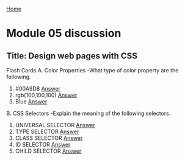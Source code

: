 [Home](https://pmargellos.github.io/reading-notes)

# Module 05 discussion

## Title: Design web pages with CSS

Flash Cards
A. Color Properties
-What type of color property are the following.
1. #00A9D8 [Answer](answers-discuss5/hex.md)
2. rgb(100,100,100) [Answer](answers-discuss5/rgb.md)
3. Blue [Answer](answers-discuss5/color.md)

B. CSS Selectors
-Explain the meaning of the following selectors.
1. UNIVERSAL SELECTOR [Answer](answers-discuss5/universal.md)
2. TYPE SELECTOR [Answer](answers-discuss5/type.md)
3. CLASS SELECTOR [Answer](answers-discuss5/class.md)
4. ID SELECTOR [Answer](answers-discuss5/id.md)
5. CHILD SELECTOR [Answer](answers-discuss5/child.md)
